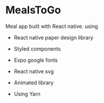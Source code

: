 # MealsToGo

Meal app built with React native.
using

- React native paper design library
- Styled components
- Expo google fonts
- React native svg
- Animated library

- Using Yarn
